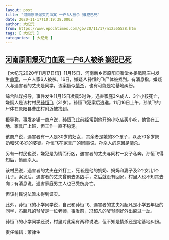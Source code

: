 ```yaml
---
layout: post
title: "河南原阳爆灭门血案 一户6人被杀 嫌犯已死"
date: 2020-11-17T10:19:38.000Z
author: 大纪元
from: https://www.epochtimes.com/gb/20/11/17/n12555528.htm
tags: [ 大纪元 ]
categories: [ 大纪元 ]
---
```

<!--1605608378000-->
[河南原阳爆灭门血案 一户6人被杀 嫌犯已死](https://www.epochtimes.com/gb/20/11/17/n12555528.htm)
------

<div>
<p>【大纪元2020年11月17日讯】11月15日，河南新乡市原阳县靳堂乡娄凤鸣庄村发生<a href="https://www.epochtimes.com/gb/tag/%E5%91%BD%E6%A1%88.html">命案</a>，一户人家6人被杀。16日，嫌疑人孙恒的飞尸体被找到。有消息指，嫌疑人与遇害者的丈夫是同学，该案疑似<a href="https://www.epochtimes.com/gb/tag/%E6%83%85%E6%9D%80.html">情杀</a>，也有可能是宅基地纠纷。</p><p>综合陆媒报导，事件发生11月15日凌晨5时许，遇害家庭3名成人、3个小孩死亡，嫌疑人是该村村民<a href="https://www.epochtimes.com/gb/tag/%E5%AD%99%E6%81%92%E9%A3%9E.html">孙恒飞</a>（31岁）。孙恒飞犯案后逃逸。11月16日上午，孙某飞的尸体在原阳县曹庄村附近被找到。</p><p>报导称，事发乡镇一商户说，<a href="https://www.epochtimes.com/gb/tag/%E5%AD%99%E6%81%92%E9%A3%9E.html">孙恒飞</a>此前经常到他开的小吃店买小吃，他曾在工地、家具厂上班，但工作一直不稳定。</p><p>该商户说，遇害者有一人是30岁的妇女，其余者是她的3个孩子，以及70多岁奶奶和50多岁的婆婆。孙恒飞在家具厂的同事说，孙杀人的原因是<a href="https://www.epochtimes.com/gb/tag/%E6%83%85%E6%9D%80.html">情杀</a>。</p><p>另有一村民也说，嫌犯是为情而行凶，遇害者的丈夫与同村一女子私奔，孙恒飞得知后，愤而杀人。</p><p>该村民说，遇害者的丈夫在外打工，死者是他的奶奶、妈妈和妻子及2个女儿1个儿子。案发后，遇害者的丈夫曾前去追凶手，之后就没有回家，村里人也不知其去向；有消息说，遇害家庭男主人也已受伤身亡。</p><p>但该村民说法暂未得到证实。</p><p>此外，孙恒飞的小学同学说，自己和孙恒飞、遇害者的丈夫冯超凡是小学五年级的同学，冯超凡的爷爷是一位老师，事发前，冯超凡的爷爷刚好外出躲过一劫。</p><p>孙恒飞的小学同学还说，村里对此案有两种说法，但不知是情杀还是宅基地纠纷。</p><p>责任编辑：萧律生</p>
</div>

